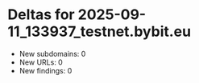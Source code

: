 # Deltas for 2025-09-11_133937_testnet.bybit.eu
- New subdomains: 0
- New URLs: 0
- New findings: 0

